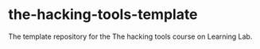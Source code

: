 # the-hacking-tools-template
The template repository for the The hacking tools course on Learning Lab.
